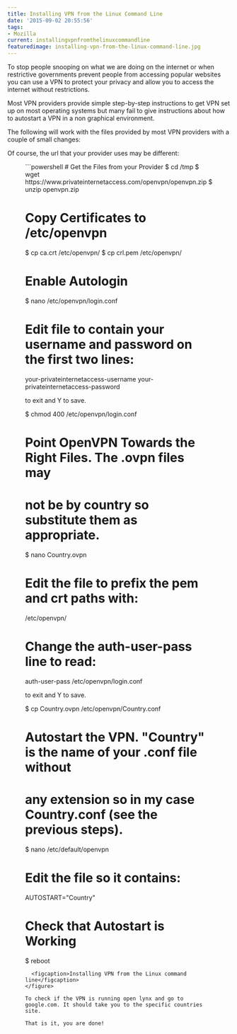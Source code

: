 ```yaml
---
title: Installing VPN from the Linux Command Line
date: '2015-09-02 20:55:56'
tags:
- Mozilla
current: installingvpnfromthelinuxcommandline
featuredimage: installing-vpn-from-the-linux-command-line.jpg
---
```


To stop people snooping on what we are doing on the internet or when restrictive governments prevent people from accessing popular websites you can use a VPN to protect your privacy and allow you to access the internet without restrictions.

Most VPN providers provide simple step-by-step instructions to get VPN set up on most operating systems but many fail to give instructions about how to autostart a VPN in a non graphical environment.

The following will work with the files provided by most VPN providers with a couple of small changes:

Of course, the url that your provider uses may be different:

<figure markdown="1">
```powershell
# Get the Files from your Provider
$ cd /tmp
$ wget https://www.privateinternetaccess.com/openvpn/openvpn.zip
$ unzip openvpn.zip

# Copy Certificates to /etc/openvpn
$ cp ca.crt /etc/openvpn/
$ cp crl.pem /etc/openvpn/

# Enable Autologin
$ nano /etc/openvpn/login.conf

# Edit file to contain your username and password on the first two lines:
your-privateinternetaccess-username
your-privateinternetaccess-password

<ctrl><x> to exit and Y to save.

$ chmod 400 /etc/openvpn/login.conf

# Point OpenVPN Towards the Right Files. The .ovpn files may
# not be by country so substitute them as appropriate.
$ nano Country.ovpn

# Edit the file to prefix the pem and crt paths with:
/etc/openvpn/

# Change the auth-user-pass line to read:
auth-user-pass /etc/openvpn/login.conf

<ctrl><x> to exit and Y to save.

$ cp Country.ovpn /etc/openvpn/Country.conf

# Autostart the VPN. "Country" is the name of your .conf file without
# any extension so in my case Country.conf (see the previous steps).
$ nano /etc/default/openvpn

# Edit the file so it contains:
AUTOSTART="Country"

# Check that Autostart is Working
$ reboot
```
  <figcaption>Installing VPN from the Linux command line</figcaption>
</figure>

To check if the VPN is running open lynx and go to google.com. It should take you to the specific countries site.

That is it, you are done!
